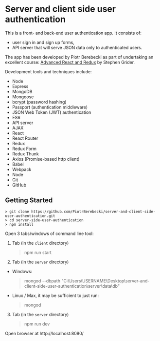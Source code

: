 # Server and client side user authentication

This is a front- and back-end user authentication app. It consists of:
* user sign in and sign up forms,
* API server that will serve JSON data only to authenticated users.

The app has been developed by Piotr Berebecki as part of undertaking an excellent course: [Advanced React and Redux](https://www.udemy.com/react-redux-tutorial) by Stephen Grider.

Development tools and techniques include:

* Node
* Express
* MongoDB
* Mongoose
* bcrypt (password hashing)
* Passport (authentication middleware)
* JSON Web Token (JWT) authentication
* ES6
* API server
* AJAX
* React
* React Router
* Redux
* Redux Form
* Redux Thunk
* Axios (Promise-based http client)
* Babel
* Webpack
* Node
* Git
* GitHub

## Getting Started


    > git clone https://github.com/PiotrBerebecki/server-and-client-side-user-authentication.git
    > cd server-side-user-authentication
    > npm install
  
Open 3 tabs/windows of command line tool:

1. Tab (in the `client` directory)


    > npm run start

2. Tab (in the `server` directory)

* Windows:


    > mongod --dbpath "C:\Users\USERNAME\Desktop\server-and-client-side-user-authentication\server\data\db"
    
* Linux / Max, it may be sufficient to just run:


    > mongod

3. Tab (in the `server` directory)


    > npm run dev


Open browser at http://localhost:8080/

